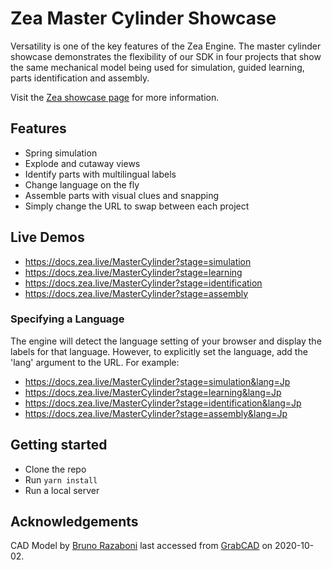 
# Zea Master Cylinder Showcase
Versatility is one of the key features of the Zea Engine. The master cylinder showcase demonstrates the flexibility of our SDK in four projects that show the same mechanical model being used for simulation, guided learning, parts identification and assembly.

Visit the [Zea showcase page](https://blog.zea.live/en/showcase/master-cylinder) for more information.

## Features
- Spring simulation
- Explode and cutaway views
- Identify parts with multilingual labels
- Change language on the fly
- Assemble parts with visual clues and snapping
- Simply change the URL to swap between each project

## Live Demos

- https://docs.zea.live/MasterCylinder?stage=simulation
- https://docs.zea.live/MasterCylinder?stage=learning
- https://docs.zea.live/MasterCylinder?stage=identification
- https://docs.zea.live/MasterCylinder?stage=assembly

### Specifying a Language

The engine will detect the language setting of your browser and display the labels for that language. However, to explicitly set the language, add the 'lang' argument to the URL. For example:

- https://docs.zea.live/MasterCylinder?stage=simulation&lang=Jp
- https://docs.zea.live/MasterCylinder?stage=learning&lang=Jp
- https://docs.zea.live/MasterCylinder?stage=identification&lang=Jp
- https://docs.zea.live/MasterCylinder?stage=assembly&lang=Jp

## Getting started

- Clone the repo
- Run `yarn install`
- Run a local server

## Acknowledgements
CAD Model by [Bruno Razaboni](https://grabcad.com/bruno.razaboni-1) last accessed from [GrabCAD](https://grabcad.com/library/brake-components-1) on 2020-10-02.
